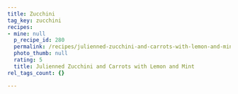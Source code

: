 ```yaml
---
title: Zucchini
tag_key: zucchini
recipes:
- mine: null
  p_recipe_id: 280
  permalink: /recipes/julienned-zucchini-and-carrots-with-lemon-and-mint
  photo_thumb: null
  rating: 5
  title: Julienned Zucchini and Carrots with Lemon and Mint
rel_tags_count: {}

---
```

